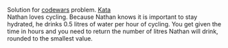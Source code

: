Solution for <a href="http://www.codewars.com">codewars</a> problem.
<a href=https://www.codewars.com/kata/582cb0224e56e068d800003c>Kata</a>
<br>
Nathan loves cycling.
Because Nathan knows it is important to stay hydrated, he drinks 0.5 litres of water per hour of cycling.
You get given the time in hours and you need to return the number of litres Nathan will drink, rounded to the smallest value.
<br>